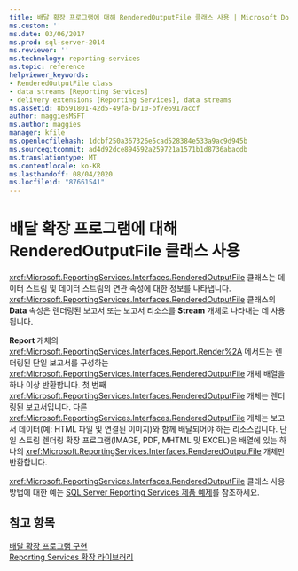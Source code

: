 ```yaml
---
title: 배달 확장 프로그램에 대해 RenderedOutputFile 클래스 사용 | Microsoft Docs
ms.custom: ''
ms.date: 03/06/2017
ms.prod: sql-server-2014
ms.reviewer: ''
ms.technology: reporting-services
ms.topic: reference
helpviewer_keywords:
- RenderedOutputFile class
- data streams [Reporting Services]
- delivery extensions [Reporting Services], data streams
ms.assetid: 8b591801-42d5-49fa-b710-bf7e6917accf
author: maggiesMSFT
ms.author: maggies
manager: kfile
ms.openlocfilehash: 1dcbf250a367326e5cad528384e533a9ac9d945b
ms.sourcegitcommit: ad4d92dce894592a259721a1571b1d8736abacdb
ms.translationtype: MT
ms.contentlocale: ko-KR
ms.lasthandoff: 08/04/2020
ms.locfileid: "87661541"
---
```

# <a name="using-the-renderedoutputfile-class-for-a-delivery-extension"></a>배달 확장 프로그램에 대해 RenderedOutputFile 클래스 사용
  <xref:Microsoft.ReportingServices.Interfaces.RenderedOutputFile> 클래스는 데이터 스트림 및 데이터 스트림의 연관 속성에 대한 정보를 나타냅니다. <xref:Microsoft.ReportingServices.Interfaces.RenderedOutputFile> 클래스의 **Data** 속성은 렌더링된 보고서 또는 보고서 리소스를 **Stream** 개체로 나타내는 데 사용됩니다.  
  
 **Report** 개체의 <xref:Microsoft.ReportingServices.Interfaces.Report.Render%2A> 메서드는 렌더링된 단일 보고서를 구성하는 <xref:Microsoft.ReportingServices.Interfaces.RenderedOutputFile> 개체 배열을 하나 이상 반환합니다. 첫 번째 <xref:Microsoft.ReportingServices.Interfaces.RenderedOutputFile> 개체는 렌더링된 보고서입니다. 다른 <xref:Microsoft.ReportingServices.Interfaces.RenderedOutputFile> 개체는 보고서 데이터(예: HTML 파일 및 연결된 이미지)와 함께 배달되어야 하는 리소스입니다. 단일 스트림 렌더링 확장 프로그램(IMAGE, PDF, MHTML 및 EXCEL)은 배열에 있는 하나의 <xref:Microsoft.ReportingServices.Interfaces.RenderedOutputFile> 개체만 반환합니다.  
  
 <xref:Microsoft.ReportingServices.Interfaces.RenderedOutputFile> 클래스 사용 방법에 대한 예는 [SQL Server Reporting Services 제품 예제](https://go.microsoft.com/fwlink/?LinkId=177889)를 참조하세요.  
  
## <a name="see-also"></a>참고 항목  
 [배달 확장 프로그램 구현](implementing-a-delivery-extension.md)   
 [Reporting Services 확장 라이브러리](../reporting-services-extension-library.md)  
  
  

